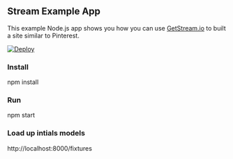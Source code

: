 ## Stream Example App

This example Node.js app shows you how you can use [GetStream.io](https://getstream.io/ "GetStream.io") to built a site similar to Pinterest.

[![Deploy](https://www.herokucdn.com/deploy/button.png)](https://heroku.com/deploy)

### Install
npm install

### Run
npm start

### Load up intials models
http://localhost:8000/fixtures